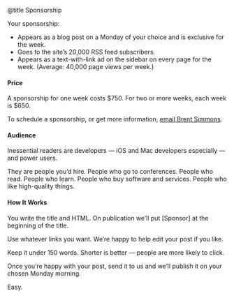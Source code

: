 @title Sponsorship

Your sponsorship:

* Appears as a blog post on a Monday of your choice and is exclusive for the week.
* Goes to the site’s 20,000 RSS feed subscribers.
* Appears as a text-with-link ad on the sidebar on every page for the week. (Average: 40,000 page views per week.)

#### Price

A sponsorship for one week costs $750. For two or more weeks, each week is $650.

To schedule a sponsorship, or get more information, <a href="&#109;&#97;&#x69;&#108;&#116;o:&#x73;&#112;&#111;&#x6E;&#x73;&#x6F;&#x72;&#115;&#64;&#x72;a&#110;&#x63;&#x68;&#101;&#x72;o&#x2E;&#99;&#111;&#x6D;?subject=Sponsorship">email Brent Simmons</a>.

#### Audience

Inessential readers are developers — iOS and Mac developers especially — and power users.

They are people you’d hire. People who go to conferences. People who read. People who learn. People who buy software and services. People who like high-quality things.

#### How It Works

You write the title and HTML. On publication we’ll put [Sponsor] at the beginning of the title.

Use whatever links you want. We’re happy to help edit your post if you like.

Keep it under 150 words. Shorter is better — people are more likely to click.

Once you’re happy with your post, send it to us and we’ll publish it on your chosen Monday morning.

Easy.